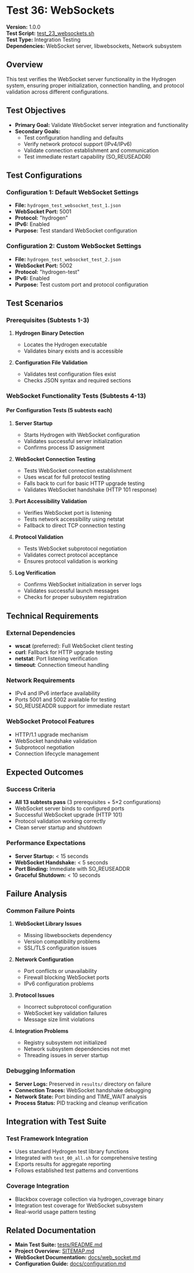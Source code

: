 # Test 36: WebSockets

**Version:** 1.0.0  
**Test Script:** [test_23_websockets.sh](../test_23_websockets.sh)  
**Test Type:** Integration Testing  
**Dependencies:** WebSocket server, libwebsockets, Network subsystem

## Overview

This test verifies the WebSocket server functionality in the Hydrogen system, ensuring proper initialization, connection handling, and protocol validation across different configurations.

## Test Objectives

- **Primary Goal:** Validate WebSocket server integration and functionality
- **Secondary Goals:**
  - Test configuration handling and defaults
  - Verify network protocol support (IPv4/IPv6)
  - Validate connection establishment and communication
  - Test immediate restart capability (SO_REUSEADDR)

## Test Configurations

### Configuration 1: Default WebSocket Settings

- **File:** `hydrogen_test_websocket_test_1.json`
- **WebSocket Port:** 5001
- **Protocol:** "hydrogen"
- **IPv6:** Enabled
- **Purpose:** Test standard WebSocket configuration

### Configuration 2: Custom WebSocket Settings  

- **File:** `hydrogen_test_websocket_test_2.json`
- **WebSocket Port:** 5002
- **Protocol:** "hydrogen-test"
- **IPv6:** Enabled
- **Purpose:** Test custom port and protocol configuration

## Test Scenarios

### Prerequisites (Subtests 1-3)

1. **Hydrogen Binary Detection**
   - Locates the Hydrogen executable
   - Validates binary exists and is accessible

2. **Configuration File Validation**
   - Validates test configuration files exist
   - Checks JSON syntax and required sections

### WebSocket Functionality Tests (Subtests 4-13)

#### Per Configuration Tests (5 subtests each)

1. **Server Startup**
   - Starts Hydrogen with WebSocket configuration
   - Validates successful server initialization
   - Confirms process ID assignment

2. **WebSocket Connection Testing**
   - Tests WebSocket connection establishment
   - Uses wscat for full protocol testing
   - Falls back to curl for basic HTTP upgrade testing
   - Validates WebSocket handshake (HTTP 101 response)

3. **Port Accessibility Validation**
   - Verifies WebSocket port is listening
   - Tests network accessibility using netstat
   - Fallback to direct TCP connection testing

4. **Protocol Validation**
   - Tests WebSocket subprotocol negotiation
   - Validates correct protocol acceptance
   - Ensures protocol validation is working

5. **Log Verification**
   - Confirms WebSocket initialization in server logs
   - Validates successful launch messages
   - Checks for proper subsystem registration

## Technical Requirements

### External Dependencies

- **wscat** (preferred): Full WebSocket client testing
- **curl**: Fallback for HTTP upgrade testing
- **netstat**: Port listening verification
- **timeout**: Connection timeout handling

### Network Requirements

- IPv4 and IPv6 interface availability
- Ports 5001 and 5002 available for testing
- SO_REUSEADDR support for immediate restart

### WebSocket Protocol Features

- HTTP/1.1 upgrade mechanism
- WebSocket handshake validation
- Subprotocol negotiation
- Connection lifecycle management

## Expected Outcomes

### Success Criteria

- **All 13 subtests pass** (3 prerequisites + 5×2 configurations)
- WebSocket server binds to configured ports
- Successful WebSocket upgrade (HTTP 101)
- Protocol validation working correctly
- Clean server startup and shutdown

### Performance Expectations

- **Server Startup:** < 15 seconds
- **WebSocket Handshake:** < 5 seconds
- **Port Binding:** Immediate with SO_REUSEADDR
- **Graceful Shutdown:** < 10 seconds

## Failure Analysis

### Common Failure Points

1. **WebSocket Library Issues**
   - Missing libwebsockets dependency
   - Version compatibility problems
   - SSL/TLS configuration issues

2. **Network Configuration**
   - Port conflicts or unavailability
   - Firewall blocking WebSocket ports
   - IPv6 configuration problems

3. **Protocol Issues**
   - Incorrect subprotocol configuration
   - WebSocket key validation failures
   - Message size limit violations

4. **Integration Problems**
   - Registry subsystem not initialized
   - Network subsystem dependencies not met
   - Threading issues in server startup

### Debugging Information

- **Server Logs:** Preserved in `results/` directory on failure
- **Connection Traces:** WebSocket handshake debugging
- **Network State:** Port binding and TIME_WAIT analysis
- **Process Status:** PID tracking and cleanup verification

## Integration with Test Suite

### Test Framework Integration

- Uses standard Hydrogen test library functions
- Integrated with `test_00_all.sh` for comprehensive testing
- Exports results for aggregate reporting
- Follows established test patterns and conventions

### Coverage Integration

- Blackbox coverage collection via hydrogen_coverage binary
- Integration test coverage for WebSocket subsystem
- Real-world usage pattern testing

## Related Documentation

- **Main Test Suite:** [tests/README.md](../README.md)
- **Project Overview:** [SITEMAP.md](../../SITEMAP.md)
- **WebSocket Documentation:** [docs/web_socket.md](../../docs/web_socket.md)
- **Configuration Guide:** [docs/configuration.md](../../docs/configuration.md)
